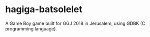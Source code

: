 # hagiga-batsolelet
A Game Boy game built for GGJ 2018 in Jerusalem, using GDBK (C 
programming language).
